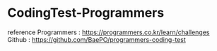 # CodingTest-Programmers

reference
Programmers : https://programmers.co.kr/learn/challenges
Github : https://github.com/BaePO/programmers-coding-test
